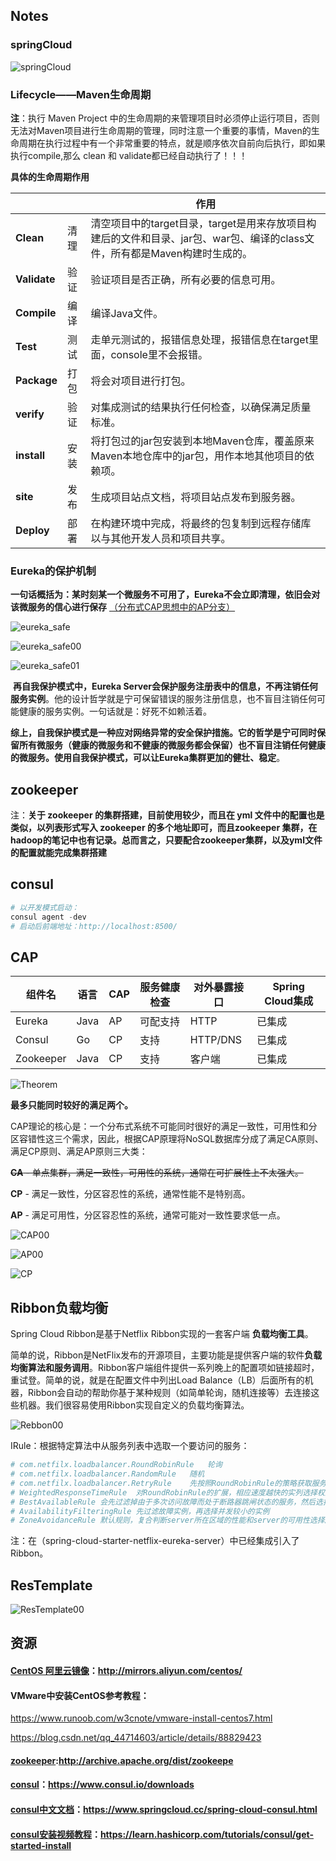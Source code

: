 ## Notes

### springCloud

![springCloud](.\static\picture\springCloud.png)



### Lifecycle——Maven生命周期

**注**：执行 Maven Project 中的生命周期的来管理项目时必须停止运行项目，否则无法对Maven项目进行生命周期的管理，同时注意一个重要的事情，Maven的生命周期在执行过程中有一个非常重要的特点，就是顺序依次自前向后执行，即如果执行compile,那么 clean 和 validate都已经自动执行了！！！

**具体的生命周期作用**

|              |      | 作用                                                         |
| ------------ | ---- | ------------------------------------------------------------ |
| **Clean**    | 清理 | 清空项目中的target目录，target是用来存放项目构建后的文件和目录、jar包、war包、编译的class文件，所有都是Maven构建时生成的。 |
| **Validate** | 验证 | 验证项目是否正确，所有必要的信息可用。                       |
| **Compile**  | 编译 | 编译Java文件。                                               |
| **Test**     | 测试 | 走单元测试的，报错信息处理，报错信息在target里面，console里不会报错。 |
| **Package**  | 打包 | 将会对项目进行打包。                                         |
| **verify**   | 验证 | 对集成测试的结果执行任何检查，以确保满足质量标准。           |
| **install**  | 安装 | 将打包过的jar包安装到本地Maven仓库，覆盖原来Maven本地仓库中的jar包，用作本地其他项目的依赖项。 |
| **site**     | 发布 | 生成项目站点文档，将项目站点发布到服务器。                   |
| **Deploy**   | 部署 | 在构建环境中完成，将最终的包复制到远程存储库以与其他开发人员和项目共享。 |





### Eureka的保护机制

**一句话概括为：某时刻某一个微服务不可用了，Eureka不会立即清理，依旧会对该微服务的信心进行保存** <u>（分布式CAP思想中的AP分支）</u>

![eureka_safe](.\static\picture\eureka_safe.png)



![eureka_safe00](.\static\picture\eureka_safe00.png)



![eureka_safe01](.\static\picture\eureka_safe01.png)

​		**再自我保护模式中，Eureka Server会保护服务注册表中的信息，不再注销任何服务实例**。他的设计哲学就是宁可保留错误的服务注册信息，也不盲目注销任何可能健康的服务实例。一句话就是：好死不如赖活着。

​		**综上，自我保护模式是一种应对网络异常的安全保护措施。它的哲学是宁可同时保留所有微服务（健康的微服务和不健康的微服务都会保留）也不盲目注销任何健康的微服务。使用自我保护模式，可以让Eureka集群更加的健壮、稳定**。



## zookeeper

注：**关于 zookeeper 的集群搭建，目前使用较少，而且在 yml 文件中的配置也是类似，以列表形式写入 zookeeper 的多个地址即可，而且zookeeper 集群，在 hadoop的笔记中也有记录。总而言之，只要配合zookeeper集群，以及yml文件的配置就能完成集群搭建**



## consul

```python
# 以开发模式启动：
consul agent -dev
# 启动后前端地址：http://localhost:8500/
```







## CAP

| 组件名    | 语言 | CAP  | 服务健康检查 | 对外暴露接口 | Spring Cloud集成 |
| --------- | ---- | ---- | ------------ | ------------ | ---------------- |
| Eureka    | Java | AP   | 可配支持     | HTTP         | 已集成           |
| Consul    | Go   | CP   | 支持         | HTTP/DNS     | 已集成           |
| Zookeeper | Java | CP   | 支持         | 客户端       | 已集成           |

![Theorem](.\static\picture\Theorem00.png)

**最多只能同时较好的满足两个。**

CAP理论的核心是：一个分布式系统不可能同时很好的满足一致性，可用性和分区容错性这三个需求，因此，根据CAP原理将NoSQL数据库分成了满足CA原则、满足CP原则、满足AP原则三大类：

~~**CA** - 单点集群，满足一致性，可用性的系统，通常在可扩展性上不太强大。~~

**CP** - 满足一致性，分区容忍性的系统，通常性能不是特别高。

**AP** - 满足可用性，分区容忍性的系统，通常可能对一致性要求低一点。

![CAP00](.\static\picture\CAP00.png)

![AP00](.\static\picture\AP00.png)



![CP](.\static\picture\CP00.png)





## Ribbon负载均衡

Spring Cloud Ribbon是基于Netflix Ribbon实现的一套客户端   **负载均衡工具**。

简单的说，Ribbon是NetFlix发布的开源项目，主要功能是提供客户端的软件**负载均衡算法和服务调用**。Ribbon客户端组件提供一系列晚上的配置项如链接超时，重试登。简单的说，就是在配置文件中列出Load Balance（LB）后面所有的机器，Ribbon会自动的帮助你基于某种规则（如简单轮询，随机连接等）去连接这些机器。我们很容易使用Ribbon实现自定义的负载均衡算法。



![Rebbon00](.\static\picture\Rebbon00.png)



IRule：根据特定算法中从服务列表中选取一个要访问的服务：



```python
# com.netfilx.loadbalancer.RoundRobinRule	轮询
# com.netfilx.loadbalancer.RandomRule	随机
# com.netfilx.loadbalancer.RetryRule	先按照RoundRobinRule的策略获取服务，如果获取服务失败则在指定时间内会进行重试，获取可用服务
# WeightedResponseTimeRule	对RoundRobinRule的扩展，相应速度越快的实列选择权重越大，越容易被选择
# BestAvailableRule	会先过滤掉由于多次访问故障而处于断路器跳闸状态的服务，然后选择一个并发量最小的服务
# AvailabilityFilteringRule	先过滤故障实例，再选择并发较小的实例
# ZoneAvoidanceRule	默认规则，复合判断server所在区域的性能和server的可用性选择服务器
```









注：在（spring-cloud-starter-netflix-eureka-server）中已经集成引入了Ribbon。









## ResTemplate



![ResTemplate00](.\static\picture\ResTemplate00.png)

































## 资源



####   [CentOS 阿里云镜像](http://mirrors.aliyun.com/centos/)：http://mirrors.aliyun.com/centos/



#### VMware中安装CentOS参考教程：

https://www.runoob.com/w3cnote/vmware-install-centos7.html

https://blog.csdn.net/qq_44714603/article/details/88829423



#### [zookeeper](http://archive.apache.org/dist/zookeepe):http://archive.apache.org/dist/zookeepe



#### [consul](https://www.consul.io/downloads)：https://www.consul.io/downloads

#### [consul中文文档](https://www.springcloud.cc/spring-cloud-consul.html)：https://www.springcloud.cc/spring-cloud-consul.html

#### [consul安装视频教程](https://learn.hashicorp.com/tutorials/consul/get-started-install)：https://learn.hashicorp.com/tutorials/consul/get-started-install



















[^说明]: 部分资料来源于网络

